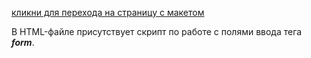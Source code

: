 [кликни для перехода на страницу с макетом](https://www.figma.com/file/B5yYMnqppJIFxCTZz6fqbz/Analytics-%E2%80%94-Landing-Page-Design-(Community)-(Copy)?node-id=0%3A1&t=KRGm40yZXZodlIFT-0)

В HTML-файле присутствует скрипт по работе с полями ввода тега ***form***.
